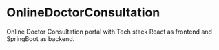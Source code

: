 # OnlineDoctorConsultation
Online Doctor Consultation portal with Tech stack React as frontend and SpringBoot as backend.
